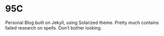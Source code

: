 95C
===
Personal Blog built on Jekyll, using Solarized theme. Pretty much contains failed research on spells. Don't bother looking.

